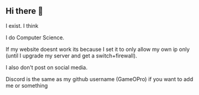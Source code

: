## Hi there 👋
I exist. I think

I do Computer Science.

If my website doesnt work its because I set it to only allow my own ip only (until I upgrade my server and get a switch+firewall).

I also don't post on social media.

Discord is the same as my github username (GameOPro) if you want to add me or something
<!--
**GameOPro/GameOPro** is a ✨ _special_ ✨ repository because its `README.md` (this file) appears on your GitHub profile.

Here are some ideas to get you started:

- 🔭 I’m currently working on ...
- 🌱 I’m currently learning ...
- 👯 I’m looking to collaborate on ...
- 🤔 I’m looking for help with ...
- 💬 Ask me about ...
- 📫 How to reach me: ...
- 😄 Pronouns: ...
- ⚡ Fun fact: ...
-->
